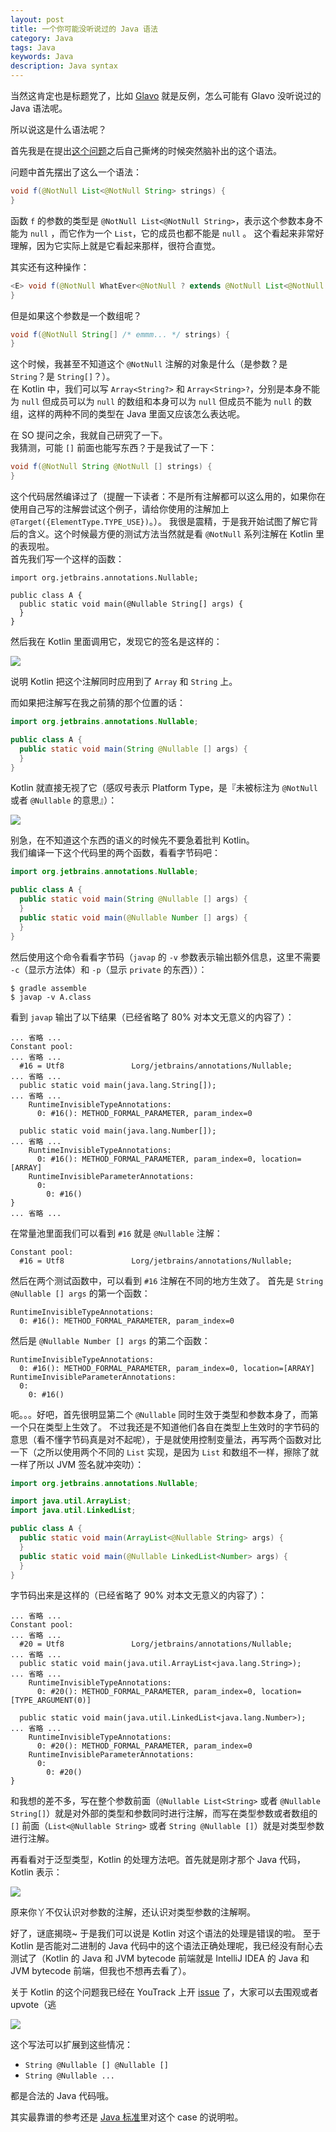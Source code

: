 ```yaml
---
layout: post
title: 一个你可能没听说过的 Java 语法
category: Java
tags: Java
keywords: Java
description: Java syntax
---
```


当然这肯定也是标题党了，比如 [Glavo](https://github.com/Glavo) 就是反例，怎么可能有 Glavo 没听说过的 Java 语法呢。

所以说这是什么语法呢？

首先我是在提出[这个问题](https://stackoverflow.com/q/50273581/7083401)之后自己撕烤的时候突然脑补出的这个语法。

问题中首先摆出了这么一个语法：

```java
void f(@NotNull List<@NotNull String> strings) {
}
```

函数 `f` 的参数的类型是 `@NotNull List<@NotNull String>`，表示这个参数本身不能为 `null` ，而它作为一个 `List`，它的成员也都不能是 `null` 。
这个看起来非常好理解，因为它实际上就是它看起来那样，很符合直觉。

其实还有这种操作：

```java
<E> void f(@NotNull WhatEver<@NotNull ? extends @NotNull List<@NotNull E>> whatEver) {
}
```

但是如果这个参数是一个数组呢？

```java
void f(@NotNull String[] /* emmm... */ strings) {
}
```

这个时候，我甚至不知道这个 `@NotNull` 注解的对象是什么（是参数？是 `String`？是 `String[]`？）。  
在 Kotlin 中，我们可以写 `Array<String?>` 和 `Array<String>?`，分别是本身不能为 `null` 但成员可以为 `null` 的数组和本身可以为 `null` 但成员不能为 `null` 的数组，这样的两种不同的类型在 Java 里面又应该怎么表达呢。

在 SO 提问之余，我就自己研究了一下。  
我猜测，可能 `[]` 前面也能写东西？于是我试了一下：

```java
void f(@NotNull String @NotNull [] strings) {
}
```

这个代码居然编译过了（提醒一下读者：不是所有注解都可以这么用的，如果你在使用自己写的注解尝试这个例子，请给你使用的注解加上 `@Target({ElementType.TYPE_USE})`。）。
我很是震精，于是我开始试图了解它背后的含义。这个时候最方便的测试方法当然就是看 `@NotNull` 系列注解在 Kotlin 里的表现啦。  
首先我们写一个这样的函数：

```
import org.jetbrains.annotations.Nullable;

public class A {
  public static void main(@Nullable String[] args) {
  }
}
```

然后我在 Kotlin 里面调用它，发现它的签名是这样的：

![](https://coding.net/u/ice1000/p/Images/git/raw/master/blog-img/21/0.png)

说明 Kotlin 把这个注解同时应用到了 `Array` 和 `String` 上。

而如果把注解写在我之前猜的那个位置的话：

```java
import org.jetbrains.annotations.Nullable;

public class A {
  public static void main(String @Nullable [] args) {
  }
}
```

Kotlin 就直接无视了它（感叹号表示 Platform Type，是『未被标注为 `@NotNull` 或者 `@Nullable` 的意思』）：

![](https://coding.net/u/ice1000/p/Images/git/raw/master/blog-img/21/1.png)

别急，在不知道这个东西的语义的时候先不要急着批判 Kotlin。  
我们编译一下这个代码里的两个函数，看看字节码吧：

```java
import org.jetbrains.annotations.Nullable;

public class A {
  public static void main(String @Nullable [] args) {
  }
  public static void main(@Nullable Number [] args) {
  }
}
```

然后使用这个命令看看字节码（`javap` 的 `-v` 参数表示输出额外信息，这里不需要 `-c`（显示方法体）和 `-p`（显示 `private` 的东西））：

```shell
$ gradle assemble
$ javap -v A.class
```

看到 `javap` 输出了以下结果（已经省略了 80% 对本文无意义的内容了）：

```
... 省略 ...
Constant pool:
... 省略 ...
  #16 = Utf8               Lorg/jetbrains/annotations/Nullable;
... 省略 ...
  public static void main(java.lang.String[]);
... 省略 ...
    RuntimeInvisibleTypeAnnotations:
      0: #16(): METHOD_FORMAL_PARAMETER, param_index=0

  public static void main(java.lang.Number[]);
... 省略 ...
    RuntimeInvisibleTypeAnnotations:
      0: #16(): METHOD_FORMAL_PARAMETER, param_index=0, location=[ARRAY]
    RuntimeInvisibleParameterAnnotations:
      0:
        0: #16()
}
... 省略 ...
```

在常量池里面我们可以看到 `#16` 就是 `@Nullable` 注解：

```
Constant pool:
  #16 = Utf8               Lorg/jetbrains/annotations/Nullable;
```

然后在两个测试函数中，可以看到 `#16` 注解在不同的地方生效了。
首先是 `String @Nullable [] args` 的第一个函数：

```
RuntimeInvisibleTypeAnnotations:
  0: #16(): METHOD_FORMAL_PARAMETER, param_index=0
```

然后是 `@Nullable Number [] args` 的第二个函数：

```
RuntimeInvisibleTypeAnnotations:
  0: #16(): METHOD_FORMAL_PARAMETER, param_index=0, location=[ARRAY]
RuntimeInvisibleParameterAnnotations:
  0:
    0: #16()
```

呃。。。好吧，首先很明显第二个 `@Nullable` 同时生效于类型和参数本身了，而第一个只在类型上生效了。
不过我还是不知道他们各自在类型上生效时的字节码的意思（看不懂字节码真是对不起呢），于是就使用控制变量法，再写两个函数对比一下（之所以使用两个不同的 `List` 实现，是因为 `List` 和数组不一样，擦除了就一样了所以 JVM 签名就冲突叻）：

```java
import org.jetbrains.annotations.Nullable;

import java.util.ArrayList;
import java.util.LinkedList;

public class A {
  public static void main(ArrayList<@Nullable String> args) {
  }
  public static void main(@Nullable LinkedList<Number> args) {
  }
}
```

字节码出来是这样的（已经省略了 90% 对本文无意义的内容了）：

```
... 省略 ...
Constant pool:
... 省略 ...
  #20 = Utf8               Lorg/jetbrains/annotations/Nullable;
... 省略 ...
  public static void main(java.util.ArrayList<java.lang.String>);
... 省略 ...
    RuntimeInvisibleTypeAnnotations:
      0: #20(): METHOD_FORMAL_PARAMETER, param_index=0, location=[TYPE_ARGUMENT(0)]

  public static void main(java.util.LinkedList<java.lang.Number>);
... 省略 ...
    RuntimeInvisibleTypeAnnotations:
      0: #20(): METHOD_FORMAL_PARAMETER, param_index=0
    RuntimeInvisibleParameterAnnotations:
      0:
        0: #20()
}
```

和我想的差不多，写在整个参数前面（`@Nullable List<String>` 或者 `@Nullable String[]`）就是对外部的类型和参数同时进行注解，而写在类型参数或者数组的 `[]` 前面（`List<@Nullable String>` 或者 `String @Nullable []`）就是对类型参数进行注解。

再看看对于泛型类型，Kotlin 的处理方法吧。首先就是刚才那个 Java 代码，Kotlin 表示：

![](https://coding.net/u/ice1000/p/Images/git/raw/master/blog-img/21/0.png)

原来你丫不仅认识对参数的注解，还认识对类型参数的注解啊。

好了，谜底揭晓\~ 于是我们可以说是 Kotlin 对这个语法的处理是错误的啦。
至于 Kotlin 是否能对二进制的 Java 代码中的这个语法正确处理呢，我已经没有耐心去测试了（Kotlin 的 Java 和 JVM bytecode 前端就是 IntelliJ IDEA 的 Java 和 JVM bytecode 前端，但我也不想再去看了）。

关于 Kotlin 的这个问题我已经在 YouTrack 上开 [issue](https://youtrack.jetbrains.com/issue/KT-24392) 了，大家可以去围观或者 upvote（逃

![](https://coding.net/u/ice1000/p/Images/git/raw/master/blog-img/rubbish-kotlin.jpg)

这个写法可以扩展到这些情况：

+ `String @Nullable [] @Nullable []`
+ `String @Nullable ...`

都是合法的 Java 代码哦。

其实最靠谱的参考还是 [Java 标准](https://docs.oracle.com/javase/specs/jls/se8/html/jls-9.html#jls-9.7.4)里对这个 case 的说明啦。

